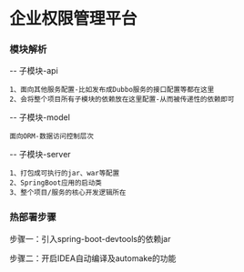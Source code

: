 # 企业权限管理平台

### 模块解析
-- 子模块-api
    
    1、面向其他服务配置-比如发布成Dubbo服务的接口配置等都在这里
    2、会将整个项目所有子模块的依赖放在这里配置-从而被传递性的依赖即可
-- 子模块-model
        
    面向ORM-数据访问控制层次
-- 子模块-server
    
    1、打包成可执行的jar、war等配置
    2、SpringBoot应用的启动类
    3、整个项目/服务的核心开发逻辑所在


### 热部署步骤
步骤一：引入spring-boot-devtools的依赖jar

步骤二：开启IDEA自动编译及automake的功能